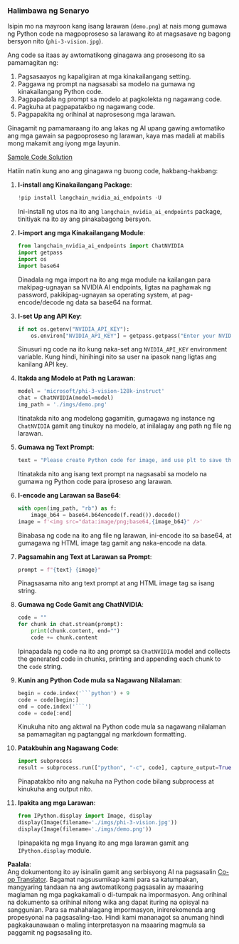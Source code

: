 <!--
CO_OP_TRANSLATOR_METADATA:
{
  "original_hash": "a8de701a2f1eb12b1f82432288d709cf",
  "translation_date": "2025-05-09T19:57:38+00:00",
  "source_file": "md/02.Application/04.Vision/Phi3/E2E_Nvidia_NIM_Vision.md",
  "language_code": "tl"
}
-->
### Halimbawa ng Senaryo

Isipin mo na mayroon kang isang larawan (`demo.png`) at nais mong gumawa ng Python code na magpoproseso sa larawang ito at magsasave ng bagong bersyon nito (`phi-3-vision.jpg`).

Ang code sa itaas ay awtomatikong ginagawa ang prosesong ito sa pamamagitan ng:

1. Pagsasaayos ng kapaligiran at mga kinakailangang setting.
2. Paggawa ng prompt na nagsasabi sa modelo na gumawa ng kinakailangang Python code.
3. Pagpapadala ng prompt sa modelo at pagkolekta ng nagawang code.
4. Pagkuha at pagpapatakbo ng nagawang code.
5. Pagpapakita ng orihinal at naprosesong mga larawan.

Ginagamit ng pamamaraang ito ang lakas ng AI upang gawing awtomatiko ang mga gawain sa pagpoproseso ng larawan, kaya mas madali at mabilis mong makamit ang iyong mga layunin.

[Sample Code Solution](../../../../../../code/06.E2E/E2E_Nvidia_NIM_Phi3_Vision.ipynb)

Hatiin natin kung ano ang ginagawa ng buong code, hakbang-hakbang:

1. **I-install ang Kinakailangang Package**:
    ```python
    !pip install langchain_nvidia_ai_endpoints -U
    ```
    Ini-install ng utos na ito ang `langchain_nvidia_ai_endpoints` package, tinitiyak na ito ay ang pinakabagong bersyon.

2. **I-import ang mga Kinakailangang Module**:
    ```python
    from langchain_nvidia_ai_endpoints import ChatNVIDIA
    import getpass
    import os
    import base64
    ```
    Dinadala ng mga import na ito ang mga module na kailangan para makipag-ugnayan sa NVIDIA AI endpoints, ligtas na paghawak ng password, pakikipag-ugnayan sa operating system, at pag-encode/decode ng data sa base64 na format.

3. **I-set Up ang API Key**:
    ```python
    if not os.getenv("NVIDIA_API_KEY"):
        os.environ["NVIDIA_API_KEY"] = getpass.getpass("Enter your NVIDIA API key: ")
    ```
    Sinusuri ng code na ito kung naka-set ang `NVIDIA_API_KEY` environment variable. Kung hindi, hinihingi nito sa user na ipasok nang ligtas ang kanilang API key.

4. **Itakda ang Modelo at Path ng Larawan**:
    ```python
    model = 'microsoft/phi-3-vision-128k-instruct'
    chat = ChatNVIDIA(model=model)
    img_path = './imgs/demo.png'
    ```
    Itinatakda nito ang modelong gagamitin, gumagawa ng instance ng `ChatNVIDIA` gamit ang tinukoy na modelo, at inilalagay ang path ng file ng larawan.

5. **Gumawa ng Text Prompt**:
    ```python
    text = "Please create Python code for image, and use plt to save the new picture under imgs/ and name it phi-3-vision.jpg."
    ```
    Itinatakda nito ang isang text prompt na nagsasabi sa modelo na gumawa ng Python code para iproseso ang larawan.

6. **I-encode ang Larawan sa Base64**:
    ```python
    with open(img_path, "rb") as f:
        image_b64 = base64.b64encode(f.read()).decode()
    image = f'<img src="data:image/png;base64,{image_b64}" />'
    ```
    Binabasa ng code na ito ang file ng larawan, ini-encode ito sa base64, at gumagawa ng HTML image tag gamit ang naka-encode na data.

7. **Pagsamahin ang Text at Larawan sa Prompt**:
    ```python
    prompt = f"{text} {image}"
    ```
    Pinagsasama nito ang text prompt at ang HTML image tag sa isang string.

8. **Gumawa ng Code Gamit ang ChatNVIDIA**:
    ```python
    code = ""
    for chunk in chat.stream(prompt):
        print(chunk.content, end="")
        code += chunk.content
    ```
    Ipinapadala ng code na ito ang prompt sa `ChatNVIDIA` model and collects the generated code in chunks, printing and appending each chunk to the `code` string.

9. **Kunin ang Python Code mula sa Nagawang Nilalaman**:
    ```python
    begin = code.index('```python') + 9
    code = code[begin:]
    end = code.index('```')
    code = code[:end]
    ```
    Kinukuha nito ang aktwal na Python code mula sa nagawang nilalaman sa pamamagitan ng pagtanggal ng markdown formatting.

10. **Patakbuhin ang Nagawang Code**:
    ```python
    import subprocess
    result = subprocess.run(["python", "-c", code], capture_output=True)
    ```
    Pinapatakbo nito ang nakuha na Python code bilang subprocess at kinukuha ang output nito.

11. **Ipakita ang mga Larawan**:
    ```python
    from IPython.display import Image, display
    display(Image(filename='./imgs/phi-3-vision.jpg'))
    display(Image(filename='./imgs/demo.png'))
    ```
    Ipinapakita ng mga linyang ito ang mga larawan gamit ang `IPython.display` module.

**Paalala**:  
Ang dokumentong ito ay isinalin gamit ang serbisyong AI na pagsasalin [Co-op Translator](https://github.com/Azure/co-op-translator). Bagamat nagsusumikap kami para sa katumpakan, mangyaring tandaan na ang awtomatikong pagsasalin ay maaaring maglaman ng mga pagkakamali o di-tumpak na impormasyon. Ang orihinal na dokumento sa orihinal nitong wika ang dapat ituring na opisyal na sanggunian. Para sa mahahalagang impormasyon, inirerekomenda ang propesyonal na pagsasaling-tao. Hindi kami mananagot sa anumang hindi pagkakaunawaan o maling interpretasyon na maaaring magmula sa paggamit ng pagsasaling ito.